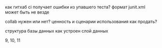как гитхаб ci получает ошибки из упавшего теста?
формат junit.xml может быть не везде

collab нужен или нет?
ценность и сценарии использования
как продать?


структура базы данных
как устроен слой данных

9, 10, 11


